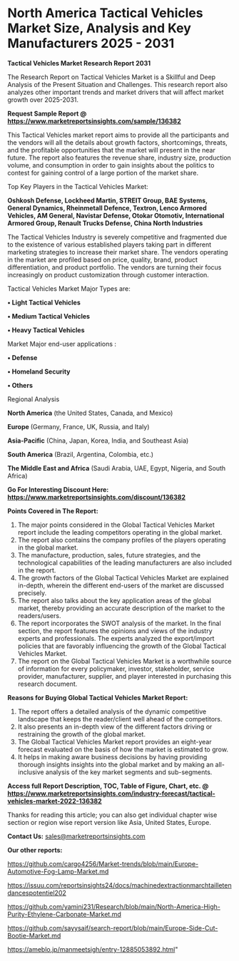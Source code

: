 # North America Tactical Vehicles Market Size, Analysis and Key Manufacturers 2025 - 2031

<strong>Tactical Vehicles Market Research Report 2031</strong>

The Research Report on Tactical Vehicles Market is a Skillful and Deep Analysis of the Present Situation and Challenges. This research report also analyzes other important trends and market drivers that will affect market growth over 2025-2031.

<strong>Request Sample Report @ <a href=https://www.marketreportsinsights.com/sample/136382>https://www.marketreportsinsights.com/sample/136382</a></strong>

This Tactical Vehicles market report aims to provide all the participants and the vendors will all the details about growth factors, shortcomings, threats, and the profitable opportunities that the market will present in the near future. The report also features the revenue share, industry size, production volume, and consumption in order to gain insights about the politics to contest for gaining control of a large portion of the market share.

Top Key Players in the Tactical Vehicles Market:

<strong>Oshkosh Defense, Lockheed Martin, STREIT Group, BAE Systems, General Dynamics, Rheinmetall Defence, Textron, Lenco Armored Vehicles, AM General, Navistar Defense, Otokar Otomotiv, International Armored Group, Renault Trucks Defense, China North Industries</strong>

The Tactical Vehicles Industry is severely competitive and fragmented due to the existence of various established players taking part in different marketing strategies to increase their market share. The vendors operating in the market are profiled based on price, quality, brand, product differentiation, and product portfolio. The vendors are turning their focus increasingly on product customization through customer interaction.

Tactical Vehicles Market Major Types are:

<strong>• Light Tactical Vehicles

• Medium Tactical Vehicles

• Heavy Tactical Vehicles</strong>

Market Major end-user applications :

<strong>• Defense

• Homeland Security

• Others</strong>

Regional Analysis

</u><strong><b>North America</b></strong> (the United States, Canada, and Mexico)

<strong><b>Europe </b></strong>(Germany, France, UK, Russia, and Italy)

<strong><b>Asia-Pacific</b></strong> (China, Japan, Korea, India, and Southeast Asia)

<strong><b>South America</b></strong> (Brazil, Argentina, Colombia, etc.)

<strong><b>The Middle East and Africa</b></strong> (Saudi Arabia, UAE, Egypt, Nigeria, and South Africa)

<strong>Go For Interesting Discount Here: <a href=https://www.marketreportsinsights.com/discount/136382>https://www.marketreportsinsights.com/discount/136382</a></strong>

<strong>Points Covered in The Report:</strong>
<ol>
  <li>The major points considered in the Global Tactical Vehicles Market report include the leading competitors operating in the global market.</li>
  <li>The report also contains the company profiles of the players operating in the global market.</li>
  <li>The manufacture, production, sales, future strategies, and the technological capabilities of the leading manufacturers are also included in the report.</li>
  <li>The growth factors of the Global Tactical Vehicles Market are explained in-depth, wherein the different end-users of the market are discussed precisely.</li>
  <li>The report also talks about the key application areas of the global market, thereby providing an accurate description of the market to the readers/users.</li>
  <li>The report incorporates the SWOT analysis of the market. In the final section, the report features the opinions and views of the industry experts and professionals. The experts analyzed the export/import policies that are favorably influencing the growth of the Global Tactical Vehicles Market.</li>
  <li>The report on the Global Tactical Vehicles Market is a worthwhile source of information for every policymaker, investor, stakeholder, service provider, manufacturer, supplier, and player interested in purchasing this research document.</li>
</ol>
<strong>Reasons for Buying Global Tactical Vehicles Market Report:</strong>

<ol>
  <li>The report offers a detailed analysis of the dynamic competitive landscape that keeps the reader/client well ahead of the competitors.</li>
  <li>It also presents an in-depth view of the different factors driving or restraining the growth of the global market.</li>
  <li>The Global Tactical Vehicles Market report provides an eight-year forecast evaluated on the basis of how the market is estimated to grow.</li>
  <li>It helps in making aware business decisions by having providing thorough insights insights into the global market and by making an all-inclusive analysis of the key market segments and sub-segments.</li>
</ol>
<strong>Access full Report Description, TOC, Table of Figure, Chart, etc. @ <a href=https://www.marketreportsinsights.com/industry-forecast/tactical-vehicles-market-2022-136382>https://www.marketreportsinsights.com/industry-forecast/tactical-vehicles-market-2022-136382</a></strong>


Thanks for reading this article; you can also get individual chapter wise section or region wise report version like Asia, United States, Europe.

<strong>Contact Us:</strong>
sales@marketreportsinsights.com

<strong>Our other reports:</strong>

<a href=https://github.com/cargo4256/Market-trends/blob/main/Europe-Automotive-Fog-Lamp-Market.md>https://github.com/cargo4256/Market-trends/blob/main/Europe-Automotive-Fog-Lamp-Market.md</a>

<a href=https://issuu.com/reportsinsights24/docs/machinedextractionmarchtailletendancespotentiel202>https://issuu.com/reportsinsights24/docs/machinedextractionmarchtailletendancespotentiel202</a>

<a href=https://github.com/yamini231/Research/blob/main/North-America-High-Purity-Ethylene-Carbonate-Market.md>https://github.com/yamini231/Research/blob/main/North-America-High-Purity-Ethylene-Carbonate-Market.md</a>

<a href=https://github.com/sayysaif/search-report/blob/main/Europe-Side-Cut-Bootie-Market.md>https://github.com/sayysaif/search-report/blob/main/Europe-Side-Cut-Bootie-Market.md</a>

<a href=https://ameblo.jp/manmeetsigh/entry-12885053892.html>https://ameblo.jp/manmeetsigh/entry-12885053892.html</a>"
